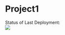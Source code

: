 # Project1

Status of Last Deployment:<br>
<img src="https://github.com/DeFactoCorp/Project1/workflows/111/badge.svg?branch-master"><br>
